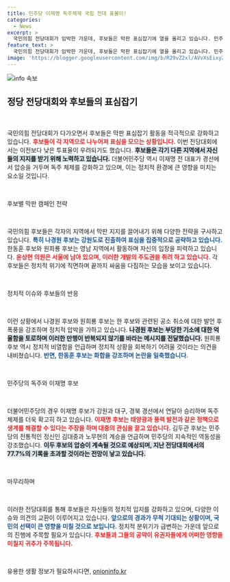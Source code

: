 ```yaml
---
title: 민주당 이재명 독주체제 국힘 전대 표몰이!
categories:
  - News
excerpt: >
  국민의힘 전당대회가 임박한 가운데, 후보들은 막판 표심잡기에 열을 올리고 있습니다. 민주당은 이재명 후보의 압승으로 독주 체제를 더욱 확고히 하며 향후 경선에 기대감을 높이고 있습니다. 클릭해서 자세한 소식을 확인하세요!
feature_text: >
  국민의힘 전당대회가 임박한 가운데, 후보들은 막판 표심잡기에 열을 올리고 있습니다. 민주당은 이재명 후보의 압승으로 독주 체제를 더욱 확고히 하며 향후 경선에 기대감을 높이고 있습니다. 클릭해서 자세한 소식을 확인하세요!
image: 'https://blogger.googleusercontent.com/img/b/R29vZ2xl/AVvXsEixyZcFfHzMRdzZMjFBmAUKJYCLCGyLL1o632UiGVXcaFdKo_bkvkuCioo0uUKlGfBVcT3P84aROyZIXSBEx3Aw5nCQ3pTgDom1WDC4m8eifvWiAmWEEVb4x6G_l8C0QH225ldMjyaFvpxGEBGNO37VmDTDMHGhJPq73UglMfDca1-0aw/s1600/blogspot.png'
---
```


<p><img src="https://blogger.googleusercontent.com/img/b/R29vZ2xl/AVvXsEixyZcFfHzMRdzZMjFBmAUKJYCLCGyLL1o632UiGVXcaFdKo_bkvkuCioo0uUKlGfBVcT3P84aROyZIXSBEx3Aw5nCQ3pTgDom1WDC4m8eifvWiAmWEEVb4x6G_l8C0QH225ldMjyaFvpxGEBGNO37VmDTDMHGhJPq73UglMfDca1-0aw/s1600/blogspot.png" alt="info 속보" /></p>

<h2 data-ke-size="size26">정당 전당대회와 후보들의 표심잡기</h2>

<p data-ke-size="size16">&nbsp;</p>

<p>국민의힘 전당대회가 다가오면서 후보들은 막판 표심잡기 활동을 적극적으로 강화하고 있습니다. <b><span style="color: #ee2323;">후보들이 각 지역으로 나누어져 표심을 모으는 상황입니다.</span></b> 이번 전당대회에서는 이전보다 낮은 투표율이 우려되기도 했습니다. <b><span style="background-color: #21538527;">후보들은 각기 다른 지역에서 자신들의 지지를 받기 위해 노력하고 있습니다.</span></b> 더불어민주당 역시 이재명 전 대표가 경선에서 압승을 거두며 독주 체제를 강화하고 있으며, 이는 정치적 환경에 큰 영향을 미치는 요소일 것입니다.</p>

<p data-ke-size="size16">&nbsp;</p>

<p>후보별 막판 캠페인 전략</p>

<p data-ke-size="size16">&nbsp;</p>

<p>국민의힘 후보들은 각자의 지역에서 막판 지지를 끌어내기 위해 다양한 전략을 구사하고 있습니다. <b><span style="color: #1a5490;">특히 나경원 후보는 강원도로 진출하여 표심을 집중적으로 공략하고 있습니다.</span></b> 한동훈 후보와 원희룡 후보는 영남 지역에서 활동하며 자신의 입장을 피력하고 있습니다. <b><span style="color: #ee2323;">윤상현 의원은 서울에 남아 있으며, 이러한 개발의 주도권을 쥐려 하고 있습니다.</span></b> 각 후보들은 정치적 위기에 직면하며 끝까지 싸움을 다짐하는 모습을 보이고 있습니다.</p>

<p data-ke-size="size16">&nbsp;</p>

<p>정치적 이슈와 후보들의 반응</p>

<p data-ke-size="size16">&nbsp;</p>

<p>이런 상황에서 나경원 후보와 원희룡 후보는 한 후보와 관련된 공소 취소에 대한 발언 후폭풍을 강조하며 정치적 압박을 가하고 있습니다. <b><span style="background-color: #21538527;">나경원 후보는 부당한 기소에 대한 억울함을 토로하며 이러한 만행이 반복되지 않기를 바라는 메시지를 전달했습니다.</span></b> 원희룡 후보 역시 정치적 비열함을 언급하며 정치적 상황을 회복하기 어려울 것이라는 의견을 내비쳤습니다. <b><span style="color: #1a5490;">반면, 한동훈 후보는 화합을 강조하며 논란을 일축했습니다.</span></b></p>

<p data-ke-size="size16">&nbsp;</p>

<p>민주당의 독주와 이재명 후보</p>

<p data-ke-size="size16">&nbsp;</p>

<p>더불어민주당의 경우 이재명 후보가 강원과 대구, 경북 경선에서 연달아 승리하며 독주 체제를 더욱 확고히 하고 있습니다. <b><span style="color: #ee2323;">이재명 후보는 태양광과 풍력 발전과 같은 정책으로 생계를 해결할 수 있다는 주장을 하며 대중의 관심을 끌고 있습니다.</span></b> 김두관 후보는 민주당의 전통적인 정신인 김대중과 노무현의 계승을 언급하며 민주당의 지속적인 역동성을 강조했습니다. <b><span style="background-color: #21538527;">이두 후보의 압승이 계속될 것으로 예상되며, 지난 전당대회에서의 77.7%의 기록을 초과할 것이라는 전망이 낳고 있습니다.</span></b></p>

<p data-ke-size="size16">&nbsp;</p>

<p>마무리하며</p>

<p data-ke-size="size16">&nbsp;</p>

<p>이러한 전당대회를 통해 후보들은 자신들의 정치적 입지를 강화하고 있으며, 다양한 이슈와 의견의 교환이 이루어지고 있습니다. <b><span style="color: #1a5490;">앞으로의 경과가 무척 기대되는 상황이며, 국민의 선택이 큰 영향을 미칠 것으로 보입니다.</span></b> 정치적 분위기가 급변하는 가운데 앞으로의 진행에 주목할 필요가 있습니다. <b><span style="color: #ee2323;">후보들과 그들의 공약이 유권자들에게 어떠한 영향을 미칠지 귀추가 주목됩니다.</span></b></p>

<p data-ke-size="size16">&nbsp;</p>
유용한 생활 정보가 필요하시다면, <a href="https://onioninfo.kr" rel="dofollow">onioninfo.kr</a>


